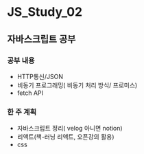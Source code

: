 # JS_Study_02
## 자바스크립트 공부
### 공부 내용
- HTTP통신/JSON
- 비동기 프로그래밍( 비동기 처리 방식/ 프로미스)
- fetch API
### 한 주 계획 
- 자바스크립트 정리( velog 아니면 notion)
- 리액트(책-러닝 리액트, 오픈강의 활용)
- css
